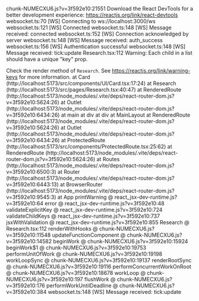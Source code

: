 chunk-NUMECXU6.js?v=3f592e10:21551 Download the React DevTools for a better development experience: https://reactjs.org/link/react-devtools
websocket.ts:70 [WS] Connecting to ws://localhost:3000/ws
websocket.ts:121 [WS] Connected
websocket.ts:148 [WS] Message received: connected
websocket.ts:152 [WS] Connection acknowledged by server
websocket.ts:148 [WS] Message received: auth_success
websocket.ts:156 [WS] Authentication successful
websocket.ts:148 [WS] Message received: tick:update
Research.tsx:112 Warning: Each child in a list should have a unique "key" prop.

Check the render method of `Research`. See https://reactjs.org/link/warning-keys for more information.
    at Card (http://localhost:5173/src/components/UI/Card.tsx:17:24)
    at Research (http://localhost:5173/src/pages/Research.tsx:40:47)
    at RenderedRoute (http://localhost:5173/node_modules/.vite/deps/react-router-dom.js?v=3f592e10:5624:26)
    at Outlet (http://localhost:5173/node_modules/.vite/deps/react-router-dom.js?v=3f592e10:6434:26)
    at main
    at div
    at div
    at MainLayout
    at RenderedRoute (http://localhost:5173/node_modules/.vite/deps/react-router-dom.js?v=3f592e10:5624:26)
    at Outlet (http://localhost:5173/node_modules/.vite/deps/react-router-dom.js?v=3f592e10:6434:26)
    at ProtectedRoute (http://localhost:5173/src/components/ProtectedRoute.tsx:25:62)
    at RenderedRoute (http://localhost:5173/node_modules/.vite/deps/react-router-dom.js?v=3f592e10:5624:26)
    at Routes (http://localhost:5173/node_modules/.vite/deps/react-router-dom.js?v=3f592e10:6500:3)
    at Router (http://localhost:5173/node_modules/.vite/deps/react-router-dom.js?v=3f592e10:6443:13)
    at BrowserRouter (http://localhost:5173/node_modules/.vite/deps/react-router-dom.js?v=3f592e10:9545:3)
    at App
printWarning @ react_jsx-dev-runtime.js?v=3f592e10:64
error @ react_jsx-dev-runtime.js?v=3f592e10:48
validateExplicitKey @ react_jsx-dev-runtime.js?v=3f592e10:724
validateChildKeys @ react_jsx-dev-runtime.js?v=3f592e10:737
jsxWithValidation @ react_jsx-dev-runtime.js?v=3f592e10:855
Research @ Research.tsx:112
renderWithHooks @ chunk-NUMECXU6.js?v=3f592e10:11548
updateFunctionComponent @ chunk-NUMECXU6.js?v=3f592e10:14582
beginWork @ chunk-NUMECXU6.js?v=3f592e10:15924
beginWork$1 @ chunk-NUMECXU6.js?v=3f592e10:19753
performUnitOfWork @ chunk-NUMECXU6.js?v=3f592e10:19198
workLoopSync @ chunk-NUMECXU6.js?v=3f592e10:19137
renderRootSync @ chunk-NUMECXU6.js?v=3f592e10:19116
performConcurrentWorkOnRoot @ chunk-NUMECXU6.js?v=3f592e10:18678
workLoop @ chunk-NUMECXU6.js?v=3f592e10:197
flushWork @ chunk-NUMECXU6.js?v=3f592e10:176
performWorkUntilDeadline @ chunk-NUMECXU6.js?v=3f592e10:384
websocket.ts:148 [WS] Message received: tick:update
